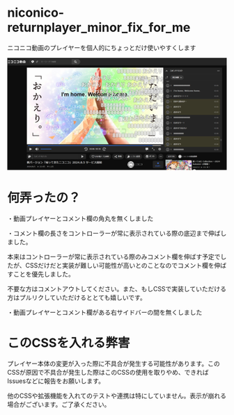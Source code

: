# niconico-returnplayer_minor_fix_for_me
ニコニコ動画のプレイヤーを個人的にちょっとだけ使いやすくします

![screenshot](return_nico.png)

# 何弄ったの？
・動画プレイヤーとコメント欄の角丸を無くしました

・コメント欄の長さをコントローラーが常に表示されている際の底辺まで伸ばしました。

本来はコントローラーが常に表示されている際のみコメント欄を伸ばす予定でしたが、CSSだけだと実装が難しい可能性が高いとのことなのでコメント欄を伸ばすことを優先しました。

不要な方はコメントアウトしてください。また、もしCSSで実装していただける方はプルリクしていただけるととても嬉しいです。

・動画プレイヤーとコメント欄がある右サイドバーの間を無くしました

# このCSSを入れる弊害

プレイヤー本体の変更が入った際に不具合が発生する可能性があります。このCSSが原因で不具合が発生した際はこのCSSの使用を取りやめ、できればIssuesなどに報告をお願いします。

他のCSSや拡張機能を入れてのテストや連携は特にしていません。表示が崩れる場合がございます。ご了承ください。
